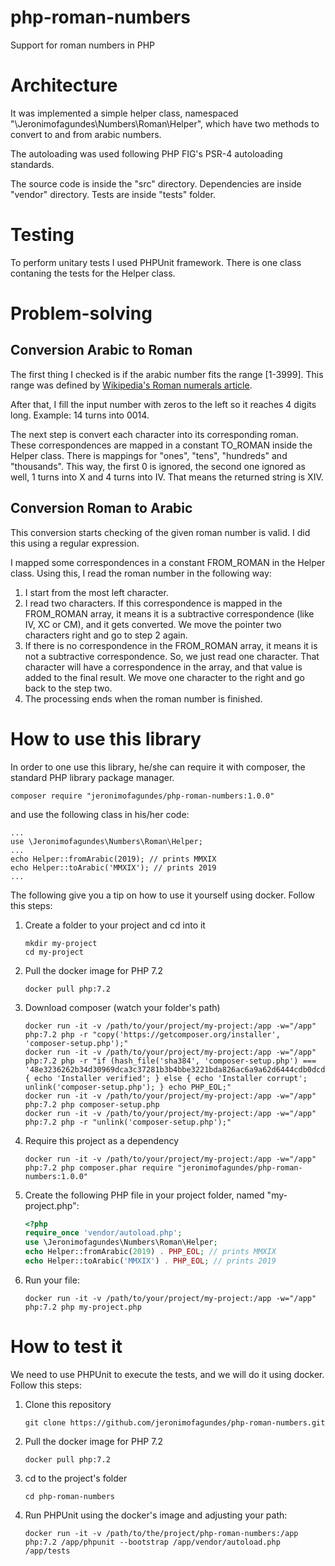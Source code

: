 # php-roman-numbers
Support for roman numbers in PHP

# Architecture
It was implemented a simple helper class, 
namespaced "\Jeronimofagundes\Numbers\Roman\Helper", 
which have two methods to convert to and from arabic numbers.

The autoloading was used following PHP FIG's PSR-4 autoloading 
standards.

The source code is inside the "src" directory. 
Dependencies are inside "vendor" directory. 
Tests are inside "tests" folder.

# Testing

To perform unitary tests I used PHPUnit framework. There is
one class contaning the tests for the Helper class.

# Problem-solving
## Conversion Arabic to Roman
The first thing I checked is if the arabic number fits the 
range [1-3999]. This range was defined by [Wikipedia's 
Roman numerals article](https://en.wikipedia.org/wiki/Roman_numerals).

After that, I fill the input number with zeros to the left so it reaches 
4 digits long. Example: 14 turns into 0014.

The next step is convert each character into its corresponding roman. 
These correspondences are mapped in a constant TO_ROMAN inside the
Helper class. There is mappings for "ones", "tens", "hundreds" and 
"thousands". This way, the first 0 is ignored, the second one
ignored as well, 1 turns into X and 4 turns into IV. That means
the returned string is XIV.

## Conversion Roman to Arabic
This conversion starts checking of the given roman number is valid. 
I did this using a regular expression.

I mapped some correspondences in a constant FROM_ROMAN in the Helper class. 
Using this, I read the roman number in the following way:
1. I start from the most left character.
2. I read two characters. If this correspondence is mapped in the 
FROM_ROMAN array, it means it is a subtractive correspondence (like
IV, XC or CM), and it gets converted. We move the pointer two 
characters right and go to step 2 again.
3. If there is no correspondence in the FROM_ROMAN array, it means
it is not a subtractive correspondence. So, we just read one character. 
That character will have a correspondence in the array, and that value
is added to the final result. We move one character to the right and
go back to the step two.
4. The processing ends when the roman number is finished. 

# How to use this library
In order to one use this library, he/she can require it with composer, 
the standard PHP library package manager.

```
composer require "jeronimofagundes/php-roman-numbers:1.0.0"
```  

and use the following class in his/her code:
```
...
use \Jeronimofagundes\Numbers\Roman\Helper;
...
echo Helper::fromArabic(2019); // prints MMXIX
echo Helper::toArabic('MMXIX'); // prints 2019
... 
```

The following give you a tip on how to use it yourself using docker. 
Follow this steps:
1. Create a folder to your project and cd into it
    ```shell script
    mkdir my-project
    cd my-project
    ```
2. Pull the docker image for PHP 7.2
    ```shell script
    docker pull php:7.2
    ```
3. Download composer (watch your folder's path)
    ```shell script
    docker run -it -v /path/to/your/project/my-project:/app -w="/app" php:7.2 php -r "copy('https://getcomposer.org/installer', 'composer-setup.php');"
    docker run -it -v /path/to/your/project/my-project:/app -w="/app" php:7.2 php -r "if (hash_file('sha384', 'composer-setup.php') === '48e3236262b34d30969dca3c37281b3b4bbe3221bda826ac6a9a62d6444cdb0dcd0615698a5cbe587c3f0fe57a54d8f5') { echo 'Installer verified'; } else { echo 'Installer corrupt'; unlink('composer-setup.php'); } echo PHP_EOL;"
    docker run -it -v /path/to/your/project/my-project:/app -w="/app" php:7.2 php composer-setup.php
    docker run -it -v /path/to/your/project/my-project:/app -w="/app" php:7.2 php -r "unlink('composer-setup.php');" 
    ```
4. Require this project as a dependency
    ```shell script
    docker run -it -v /path/to/your/project/my-project:/app -w="/app" php:7.2 php composer.phar require "jeronimofagundes/php-roman-numbers:1.0.0" 
    ```
5. Create the following PHP file in your project folder, named "my-project.php":
    ```php
    <?php
    require_once 'vendor/autoload.php';
    use \Jeronimofagundes\Numbers\Roman\Helper;
    echo Helper::fromArabic(2019) . PHP_EOL; // prints MMXIX
    echo Helper::toArabic('MMXIX') . PHP_EOL; // prints 2019
    ```
6. Run your file:
    ```shell script
    docker run -it -v /path/to/your/project/my-project:/app -w="/app" php:7.2 php my-project.php 
    ```

# How to test it
We need to use PHPUnit to execute the tests, 
and we will do it using docker.
Follow this steps:
1. Clone this repository
    ```shell script
    git clone https://github.com/jeronimofagundes/php-roman-numbers.git
    ```
2. Pull the docker image for PHP 7.2
    ```shell script
    docker pull php:7.2
    ```
3. cd to the project's folder
    ```shell script
    cd php-roman-numbers
    ```
4. Run PHPUnit using the docker's image and adjusting your path:
    ```shell script
    docker run -it -v /path/to/the/project/php-roman-numbers:/app php:7.2 /app/phpunit --bootstrap /app/vendor/autoload.php /app/tests
    ```
      
